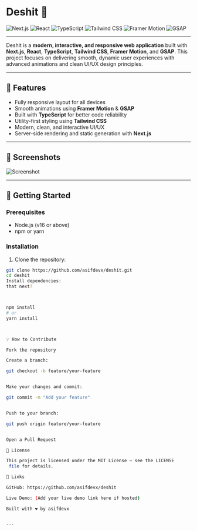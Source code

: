 # Deshit 🚀

![Next.js](https://img.shields.io/badge/Next.js-000000?style=for-the-badge&logo=next.js&logoColor=white)
![React](https://img.shields.io/badge/React-61DAFB?style=for-the-badge&logo=react&logoColor=black)
![TypeScript](https://img.shields.io/badge/TypeScript-3178C6?style=for-the-badge&logo=typescript&logoColor=white)
![Tailwind CSS](https://img.shields.io/badge/Tailwind_CSS-06B6D4?style=for-the-badge&logo=tailwind-css&logoColor=white)
![Framer Motion](https://img.shields.io/badge/Framer_Motion-F24E1E?style=for-the-badge&logo=framer&logoColor=white)
![GSAP](https://img.shields.io/badge/GSAP-88CE02?style=for-the-badge&logo=greensock&logoColor=white)

---

Deshit is a **modern, interactive, and responsive web application** built with **Next.js**, **React**, **TypeScript**, **Tailwind CSS**, **Framer Motion**, and **GSAP**. This project focuses on delivering smooth, dynamic user experiences with advanced animations and clean UI/UX design principles.

---

## 🌟 Features

- Fully responsive layout for all devices
- Smooth animations using **Framer Motion** & **GSAP**
- Built with **TypeScript** for better code reliability
- Utility-first styling using **Tailwind CSS**
- Modern, clean, and interactive UI/UX
- Server-side rendering and static generation with **Next.js**

---

## 📸 Screenshots

![Screenshot](./Frames.png)

---

## 🚀 Getting Started

### Prerequisites

- Node.js (v16 or above)
- npm or yarn

### Installation

1. Clone the repository:

```bash
git clone https://github.com/asifdevx/deshit.git
cd deshit
Install dependencies:
that next?



npm install
# or
yarn install



💡 How to Contribute

Fork the repository

Create a branch:

git checkout -b feature/your-feature


Make your changes and commit:

git commit -m "Add your feature"


Push to your branch:

git push origin feature/your-feature


Open a Pull Request

📄 License

This project is licensed under the MIT License – see the LICENSE
 file for details.

🔗 Links

GitHub: https://github.com/asifdevx/deshit

Live Demo: (Add your live demo link here if hosted)

Built with ❤️ by asifdevx


---
